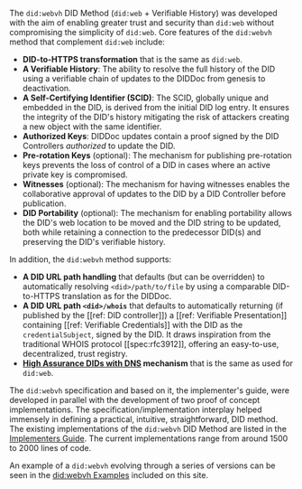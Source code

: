 
The `did:webvh` DID Method (`did:web` + Verifiable History) was developed with the aim of enabling greater trust and security 
than `did:web` without compromising the simplicity of `did:web`.
Core features of the `did:webvh` method that complement `did:web` include:

- **DID-to-HTTPS transformation** that is the same as `did:web`.
- **A Verifiable History**: The ability to resolve the full history of the DID using a verifiable chain of
  updates to the DIDDoc from genesis to deactivation.
- **A Self-Certifying Identifier (SCID)**: The SCID, globally unique and
  embedded in the DID, is derived from the initial DID log entry. It ensures the integrity
  of the DID's history mitigating the risk of attackers creating a new object with
  the same identifier.
- **Authorized Keys**: DIDDoc updates contain a proof signed by the DID Controllers *authorized* to
  update the DID.
- **Pre-rotation Keys** (optional): The mechanism for publishing pre-rotation keys prevents the loss of
  control of a DID in cases where an active private key is compromised.
- **Witnesses** (optional): The mechanism for having witnesses enables the collaborative
  approval of updates to the DID by a DID Controller before publication.
- **DID Portability** (optional): The mechanism for enabling portability allows
  the DID's web location to be moved and the DID string to be updated, both while retaining
  a connection to the predecessor DID(s) and preserving the DID's verifiable history.

In addition, the `did:webvh` method supports:

- **A DID URL path handling** that defaults (but can be overridden) to automatically
  resolving `<did>/path/to/file` by using a comparable DID-to-HTTPS translation
  as for the DIDDoc.
- **A DID URL path `<did>/whois`** that defaults to automatically returning (if
  published by the [[ref: DID controller]]) a [[ref: Verifiable Presentation]]
  containing [[ref: Verifiable Credentials]] with the DID as the
  `credentialSubject`, signed by the DID. It draws inspiration from the
  traditional WHOIS protocol [[spec:rfc3912]], offering an easy-to-use,
  decentralized, trust registry.
- **[High Assurance DIDs with DNS] mechanism** that is the same as used for `did:web`.

[High Assurance DIDs with DNS]: https://datatracker.ietf.org/doc/draft-carter-high-assurance-dids-with-dns/

The `did:webvh` specification and based on it, the implementer's guide, were developed in parallel with the development of two
proof of concept implementations. The specification/implementation interplay
helped immensely in defining a practical, intuitive, straightforward, DID
method. The existing implementations of the `did:webvh` DID
Method are listed in the [Implementers Guide](./implementers-guide/README.md). The current
implementations range from around 1500 to 2000 lines of code.

An example of a `did:webvh` evolving through a series of versions can be seen in
the [did:webvh Examples](./example.md) included on this site.
